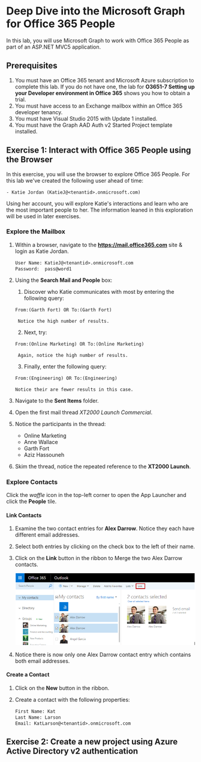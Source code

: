 # Deep Dive into the Microsoft Graph for Office 365 People
In this lab, you will use Microsoft Graph to work with Office 365 People as part of an ASP.NET MVC5 application.

## Prerequisites
1. You must have an Office 365 tenant and Microsoft Azure subscription to complete this lab. If you do not have one, the lab for **O3651-7 Setting up your Developer environment in Office 365** shows you how to obtain a trial.
1. You must have access to an Exchange mailbox within an Office 365 developer tenancy.
1. You must have Visual Studio 2015 with Update 1 installed.
2. You must have the Graph AAD Auth v2 Started Project template installed.


## Exercise 1: Interact with Office 365 People using the Browser
In this exercise, you will use the browser to explore Office 365 People. For this lab we've created the following user ahead of time:

	- Katie Jordan (KatieJ@<tenantid>.onmicrosoft.com)

Using her account, you will explore Katie's interactions and learn who are the most important people to her. The information leaned in this exploration will be used in later exercises.

### Explore the Mailbox 
1. Within a browser, navigate to the **https://mail.office365.com** site & login as Katie Jordan.

    ```
    User Name: KatieJ@<tenantid>.onmicrosoft.com
    Password:  pass@word1
    ```
  
2. Using the **Search Mail and People** box:
    1. Discover who Katie communicates with most by entering the following query:

      ```
      From:(Garth Fort) OR To:(Garth Fort)
     ```
    
        Notice the high number of results.
    
   2. Next, try:
   
     ```
     From:(Online Marketing) OR To:(Online Marketing)
      ```
    
        Again, notice the high number of results.

    
    3. Finally, enter the following query:
    
      ```
      From:(Engineering) OR To:(Engineering)
      ```
    
       Notice their are fewer results in this case.
    
3. Navigate to the **Sent Items** folder.
4. Open the first mail thread *XT2000 Launch Commercial*.
5. Notice the participants in the thread: 
    - Online Marketing 
    - Anne Wallace
    - Garth Fort
    - Aziz Hassouneh
  
5. Skim the thread, notice the repeated reference to the **XT2000 Launch**.
	  

### Explore Contacts
Click the *waffle* icon in the top-left corner to open the App Launcher and click the **People** tile.

#### Link Contacts

1. Examine the two contact entries for **Alex Darrow**. Notice they each have different email addresses.
2. Select both entries by clicking on the check box to the left of their name.
3. Click on the **Link** button in the ribbon to Merge the two Alex Darrow contacts. 

    ![](Images/Figure01.PNG)

4. Notice there is now only one Alex Darrow contact entry which contains both email addresses.

#### Create a Contact

1. Click on the **New** button in the ribbon.
2. Create a contact with the following properties:

    ```
    First Name: Kat
    Last Name: Larson
    Email: KatLarson@<tenantid>.onmicrosoft.com
    ```


## Exercise 2: Create a new project using Azure Active Directory v2 authentication
